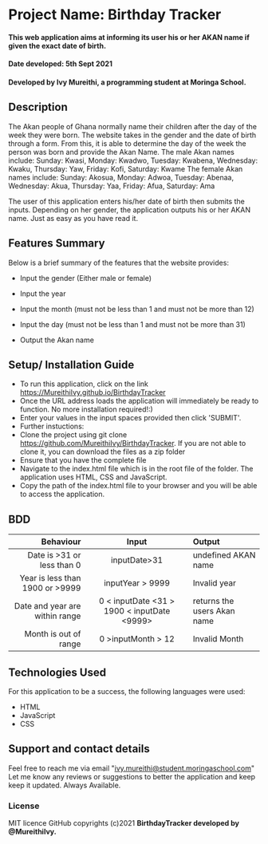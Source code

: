 # Project Name: Birthday Tracker
#### This web application aims at informing its user his or her AKAN name if given the exact date of birth.
#### Date developed: 5th Sept 2021
#### Developed by **Ivy Mureithi**, a programming student at Moringa School.

## Description
The Akan people of Ghana normally name their children after the day of the week they were born. The website takes in the gender and the date of birth through a form. From this, it is able to determine the day of the week the person was born and provide the Akan Name. The male Akan names include: Sunday: Kwasi, Monday: Kwadwo, Tuesday: Kwabena, Wednesday: Kwaku, Thursday: Yaw, Friday: Kofi, Saturday: Kwame The female Akan names include: Sunday: Akosua, Monday: Adwoa, Tuesday: Abenaa, Wednesday: Akua, Thursday: Yaa, Friday: Afua, Saturday: Ama

The user of this application enters his/her date of birth then submits the inputs. Depending on her gender, the application outputs his or her AKAN name. Just as easy as you have read it.

## Features Summary
Below is a brief summary of the features that the website provides:

 * Input the gender (Either male or female)
 
 * Input the year
 
 * Input the month (must not be less than 1 and must not be more than 12)
 
 * Input the day (must not be less than 1 and must not be more than 31)
 
 * Output the Akan name

## Setup/ Installation Guide
* To run this  application, click on the link https://MureithiIvy.github.io/BirthdayTracker
* Once the URL address loads  the application will immediately be ready to function. No more installation required!:)
* Enter your values  in the  input spaces provided then  click 'SUBMIT'.
* Further instuctions:
* Clone the project using git clone https://github.com/MureithiIvy/BirthdayTracker. If you are not able to clone it, you can download the files as a zip folder
* Ensure that you have the complete file
* Navigate to the index.html file which is in the root file of the folder. The application uses HTML, CSS and JavaScript.
* Copy the path of the index.html file to your browser and you will be able to access the application.

## BDD
|Behaviour                  | Input       | Output              |
|--------------------------:|:-----------:|:--------------------
|Date is >31 or less than 0             |inputDate>31       | undefined AKAN name        
|Year is less than 1900 or >9999  |inputYear > 9999       | Invalid year
|Date and year are within range|0 < inputDate <31 > 1900 < inputDate <9999> | returns the users Akan name
|Month is out of range| 0 >inputMonth > 12  | Invalid Month 

 ## Technologies Used
For this application to be a success, the following languages were used:
* HTML
* JavaScript
* CSS
## Support and contact details
Feel free to reach me via email "ivy.mureithi@student.moringaschool.com"
Let me know any reviews or suggestions to better the application and keep keep it updated.
Always Available.
### License
MIT licence
GitHub copyrights (c)2021 **BirthdayTracker developed by @MureithiIvy.**  
